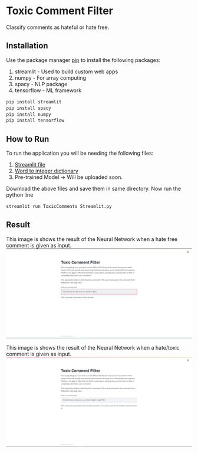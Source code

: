 # Toxic Comment Filter

Classify comments as hateful or hate free.

## Installation

Use the package manager [pip](https://pypi.org/) to install the following packages:

1. streamlit - Used to build custom web apps
2. numpy - For array computing
3. spacy - NLP package
4. tensorflow - ML framework

```bash
pip install streamlit
pip install spacy
pip install numpy
pip install tensorflow
```
## How to Run

To run the application you will be needing the following files:

1. [Streamlit file](https://github.com/siddarth-c/MachineLearning/blob/master/RNN/ToxicComments/ToxicComments%20Streamlit.py)
2. [Word to integer dictionary](https://drive.google.com/file/d/1RAHists8dDo6V1nO7CzhklmvGgeAywAr/view?usp=sharing)
3. Pre-trained Model -> Will be uploaded soon.

Download the above files and save them in same directory.
Now run the python line
```python
streamlit run ToxicComments Streamlit.py
```
## Result

This image is shows the result of the Neural Network when a hate free comment is given as input.
![Hate Free Comment](https://github.com/siddarth-c/MachineLearning/blob/master/RNN/ToxicComments/HateFreeComment.jpg?raw=true "Title")

This image is shows the result of the Neural Network when a hate/toxic comment is given as input.
![Hate Comment](https://github.com/siddarth-c/MachineLearning/blob/master/RNN/ToxicComments/HateComment.jpg?raw=true "Title")

